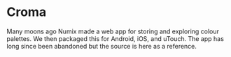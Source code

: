 # Croma
Many moons ago Numix made a web app for storing and exploring colour palettes. We then packaged this for Android, iOS, and uTouch. The app has long since been abandoned but the source is here as a reference.

